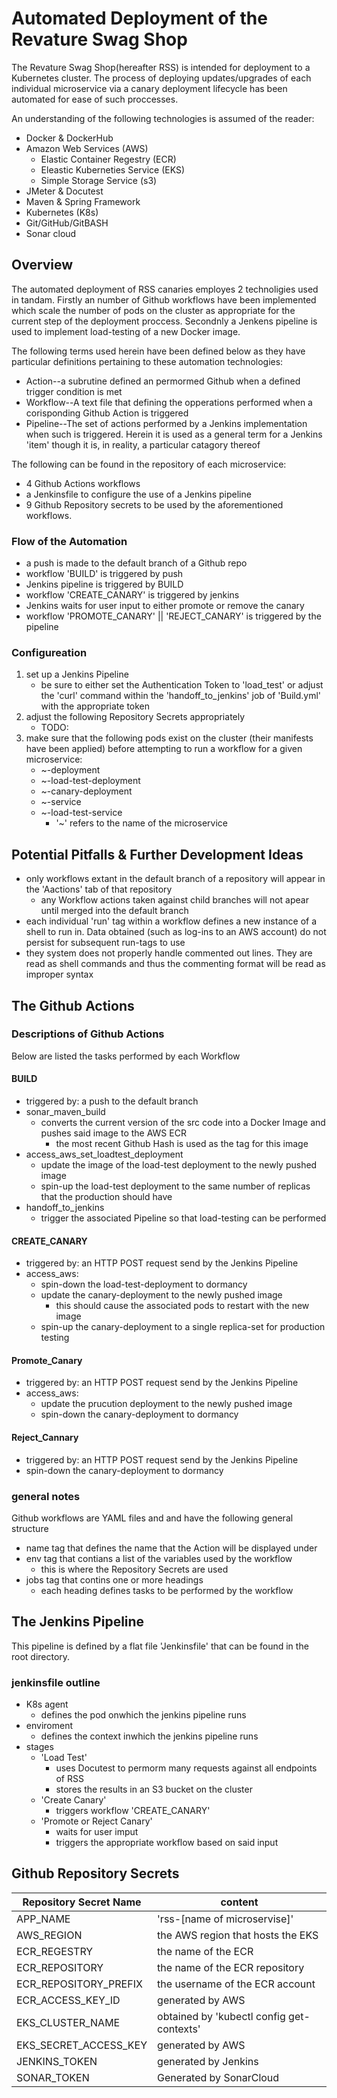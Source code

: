 # Automated Deployment of the Revature Swag Shop
The Revature Swag Shop(hereafter RSS) is intended for deployment to a Kubernetes cluster. The process of deploying updates/upgrades of each individual microservice via a canary deployment lifecycle has been automated for ease of such proccesses. 

An understanding of the following technologies is assumed of the reader: 
* Docker & DockerHub 
* Amazon Web Services (AWS)
    * Elastic Container Regestry (ECR) 
    * Eleastic Kuberneties Service (EKS) 
    * Simple Storage Service (s3)
* JMeter & Docutest 
* Maven & Spring Framework
* Kubernetes (K8s)
* Git/GitHub/GitBASH
* Sonar cloud

## Overview
The automated deployment of RSS canaries employes 2 technoligies used in tandam.  Firstly an number of Github workflows have been implemented which scale the number of pods on the cluster as appropriate for the current step of the deployment proccess.  Secondnly a Jenkens pipeline is used to implement load-testing of a new Docker image. 

The following terms used herein have been defined below as they have particular definitions pertaining to these automation technologies:
* Action--a subrutine defined an permormed Github when a defined trigger condition is met
* Workflow--A text file that defining the opperations performed when a corisponding Github Action is triggered
* Pipeline--The set of actions performed by a Jenkins implementation when such is triggered.  Herein it is used as a general term for a Jenkins 'item' though it is, in reality, a particular catagory thereof

The following can be found in the repository of each microservice:
* 4 Github Actions workflows 
* a Jenkinsfile to configure the use of a Jenkins pipeline
* 9 Github Repository secrets to be used by the aforementioned workflows.

### Flow of the Automation
* a push is made to the default branch of a Github repo
* workflow 'BUILD' is triggered by push
* Jenkins pipeline is triggered by BUILD
* workflow 'CREATE_CANARY' is triggered by jenkins
* Jenkins waits for user input to either promote or remove the canary
* workflow 'PROMOTE_CANARY' || 'REJECT_CANARY' is triggered by the pipeline

### Configureation
1. set up a Jenkins Pipeline
    * be sure to either set the Authentication Token to 'load_test' or adjust the  'curl' command within the 'handoff_to_jenkins' job of 'Build.yml' with the appropriate token
2. adjust the following Repository Secrets appropriately
    * TODO: 
3. make sure that the following pods exist on the cluster (their manifests have been applied) before attempting to run a workflow for a given microservice:
    * ~-deployment
    * ~-load-test-deployment
    * ~-canary-deployment
    * ~-service
    * ~-load-test-service
        * '~' refers to the name of the microservice

## Potential Pitfalls & Further Development Ideas
* only workflows extant in the default branch of a repository will appear in the 'Aactions' tab of that repository
    * any Workflow actions taken against child branches will not apear until merged into the default branch
* each individual 'run' tag within a workflow defines a new instance of a shell to run in.  Data obtained (such as log-ins to an AWS account) do not persist for subsequent run-tags to use
* they system does not properly handle commented out lines. They are read as shell commands and thus the commenting format will be read as improper syntax

## The Github Actions

### Descriptions of Github Actions
Below are listed the tasks performed by each Workflow

#### BUILD
* triggered by: a push to the default branch
* sonar_maven_build
    * converts the current version of the src code into a Docker Image and pushes said image to the AWS ECR
        * the most recent Github Hash is used as the tag for this image
* access_aws_set_loadtest_deployment
    * update the image of the load-test deployment to the newly pushed image
    * spin-up the load-test deployment to the same number of replicas that the production should have
* handoff_to_jenkins
    * trigger the associated Pipeline so that load-testing can be performed

#### CREATE_CANARY
* triggered by: an HTTP POST request send by the Jenkins Pipeline
* access_aws:
    * spin-down the load-test-deployment to dormancy
    * update the canary-deployment to the newly pushed image
        * this should cause the associated pods to restart with the new image
    * spin-up the canary-deployment to a single replica-set for production testing

#### Promote_Canary
* triggered by: an HTTP POST request send by the Jenkins Pipeline
* access_aws:
    * update the prucution deployment to the newly pushed image
    * spin-down the canary-deployment to dormancy

#### Reject_Cannary
* triggered by: an HTTP POST request send by the Jenkins Pipeline
* spin-down the canary-deployment to dormancy

### general notes
Github workflows are YAML files and and have the following general structure
* name tag that defines the name that the Action will be displayed under
* env tag that contians a list of the variables used by the workflow
    * this is where the Repository Secrets are used
* jobs tag that contins one or more headings
    * each heading defines tasks to be performed by the workflow

## The Jenkins Pipeline
This pipeline is defined by a flat file 'Jenkinsfile' that can be found in the root directory.  

### jenkinsfile outline
* K8s agent
    * defines the pod onwhich the jenkins pipeline runs
* enviroment
    * defines the context inwhich the jenkins pipeline runs
* stages
    * 'Load Test'
        * uses Docutest to permorm many requests against all endpoints of RSS
        * stores the results in an S3 bucket on the cluster
    * 'Create Canary'
        * triggers workflow 'CREATE_CANARY'
    * 'Promote or Reject Canary'
        * waits for user imput 
        * triggers the appropriate workflow based on said input

## Github Repository Secrets
Repository Secret Name|content
----------------------|-------
APP_NAME|'rss-[name of microservise]'
AWS_REGION|the AWS region that hosts the EKS
ECR_REGESTRY|the name of the ECR
ECR_REPOSITORY|the name of the ECR repository
ECR_REPOSITORY_PREFIX|the username of the ECR account
ECR_ACCESS_KEY_ID|generated by AWS
EKS_CLUSTER_NAME|obtained by 'kubectl config get-contexts'
EKS_SECRET_ACCESS_KEY|generated by AWS
JENKINS_TOKEN|generated by Jenkins
SONAR_TOKEN|Generated by SonarCloud


